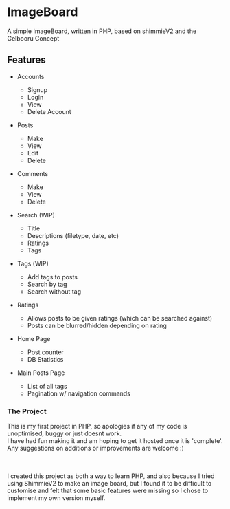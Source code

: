 # ImageBoard
A simple ImageBoard, written in PHP, based on shimmieV2 and the Gelbooru Concept

## Features
- Accounts
  - Signup
  - Login
  - View
  - Delete Account
- Posts
  - Make
  - View
  - Edit
  - Delete
- Comments
  - Make
  - View
  - Delete
- Search (WIP)
  - Title
  - Descriptions (filetype, date, etc)
  - Ratings
  - Tags
- Tags (WIP)
  - Add tags to posts
  - Search by tag
  - Search without tag
- Ratings
  - Allows posts to be given ratings (which can be searched against)
  - Posts can be blurred/hidden depending on rating
 
- Home Page
  - Post counter
  - DB Statistics
 
- Main Posts Page
  - List of all tags
  - Pagination w/ navigation commands
 
### The Project
This is my first project in PHP, so apologies if any of my code is unoptimised, buggy or just doesnt work. 
<br> I have had fun making it and am hoping to get it hosted once it is 'complete'.
<br> Any suggestions on additions or improvements are welcome :)

<br><br> I created this project as both a way to learn PHP, and also because I tried using ShimmieV2 to make an image board, but I found it to be difficult to customise and felt that some basic features were missing so I chose to implement my own version myself.
